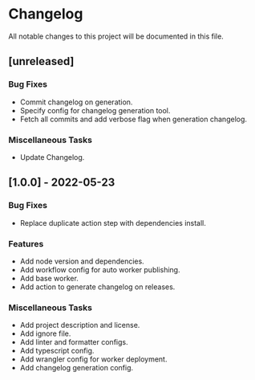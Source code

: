 # Changelog

All notable changes to this project will be documented in this file.

## [unreleased]

### Bug Fixes

- Commit changelog on generation.
- Specify config for changelog generation tool.
- Fetch all commits and add verbose flag when generation changelog.

### Miscellaneous Tasks

- Update Changelog.

## [1.0.0] - 2022-05-23

### Bug Fixes

- Replace duplicate action step with dependencies install.

### Features

- Add node version and dependencies.
- Add workflow config for auto worker publishing.
- Add base worker.
- Add action to generate changelog on releases.

### Miscellaneous Tasks

- Add project description and license.
- Add ignore file.
- Add linter and formatter configs.
- Add typescript config.
- Add wrangler config for worker deployment.
- Add changelog generation config.

<!-- generated by git-cliff -->
